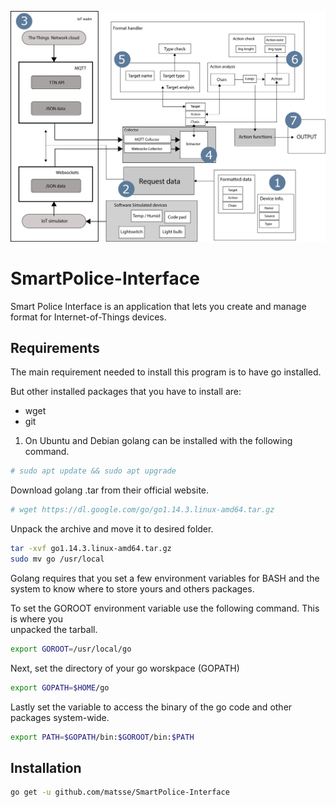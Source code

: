 

![alt text](https://github.com/matsse/SmartPolice-Interface/blob/master/Lowlevel.png?raw=true)

# SmartPolice-Interface
Smart Police Interface is an application that lets you create and manage format for 
Internet-of-Things devices. 





## Requirements
The main requirement needed to install this program is to have go installed. 

But other installed packages that you have to install are: 
- wget
- git

1. On Ubuntu and Debian golang can be installed with the following command. 

```bash
# sudo apt update && sudo apt upgrade
```
Download golang .tar from their official website. 
```bash 
# wget https://dl.google.com/go/go1.14.3.linux-amd64.tar.gz
```

Unpack the archive and move it to desired folder. 
```bash 
tar -xvf go1.14.3.linux-amd64.tar.gz
sudo mv go /usr/local
```

Golang requires that you set a few environment variables for BASH and the system to 
know where to store yours and others packages. 

To set the GOROOT environment variable use the following command. This is where you  
unpacked the tarball. 
```bash 
export GOROOT=/usr/local/go
```


Next, set the directory of your go worskpace (GOPATH)
```bash 
export GOPATH=$HOME/go
```

Lastly set the variable to access the binary of the go code and other packages system-wide. 
```bash 
export PATH=$GOPATH/bin:$GOROOT/bin:$PATH
```





## Installation

```bash
go get -u github.com/matsse/SmartPolice-Interface 
```



